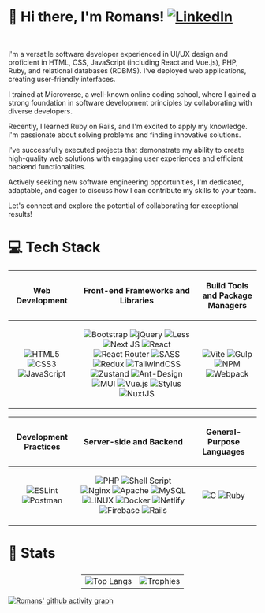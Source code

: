 # <div align="left"> 🐙 Hi there, I'm Romans! [![LinkedIn](https://img.shields.io/badge/LinkedIn-%230077B5.svg?logo=linkedin&logoColor=white)](https://linkedin.com/in/https://www.linkedin.com/in/obj513/)</div>
<br />

I'm a versatile software developer experienced in UI/UX design and proficient in HTML, CSS, JavaScript (including React and Vue.js), PHP, Ruby, and relational databases (RDBMS). I've deployed web applications, creating user-friendly interfaces.

I trained at Microverse, a well-known online coding school, where I gained a strong foundation in software development principles by collaborating with diverse developers.

Recently, I learned Ruby on Rails, and I'm excited to apply my knowledge. I'm passionate about solving problems and finding innovative solutions.

I've successfully executed projects that demonstrate my ability to create high-quality web solutions with engaging user experiences and efficient backend functionalities.

Actively seeking new software engineering opportunities, I'm dedicated, adaptable, and eager to discuss how I can contribute my skills to your team.

Let's connect and explore the potential of collaborating for exceptional results!

# 💻 Tech Stack

| <p align="center">**Web Development**</p> | <p align="center">**Front-end Frameworks and Libraries**</p> | <p align="center">**Build Tools and Package Managers**</p> |
|-------------------------------------------------------|-------------------------------------------------------------------------|-----------------------------------------------------|
| <p align="center">![HTML5](https://img.shields.io/badge/HTML-%23E34F26.svg?style=flat&logo=html5&logoColor=white) ![CSS3](https://img.shields.io/badge/CSS-%231572B6.svg?style=flat&logo=css3&logoColor=white) ![JavaScript](https://img.shields.io/badge/JavaScript-%23323330.svg?style=flat&logo=javascript&logoColor=%23F7DF1E)</p> | <p align="center">![Bootstrap](https://img.shields.io/badge/Bootstrap-%23563D7C.svg?style=flat&logo=bootstrap&logoColor=white)  ![jQuery](https://img.shields.io/badge/jQuery-%230769AD.svg?style=flat&logo=jquery&logoColor=white) ![Less](https://img.shields.io/badge/LESS-2B4C80?style=flat&logo=less&logoColor=white)  ![Next JS](https://img.shields.io/badge/Next.JS-black?style=flat&logo=next.js&logoColor=white) ![React](https://img.shields.io/badge/React-%2320232a.svg?style=flat&logo=react&logoColor=%2361DAFB) ![React Router](https://img.shields.io/badge/React_Router-CA4245?style=flat&logo=react-router&logoColor=white) ![SASS](https://img.shields.io/badge/SASS-hotpink.svg?style=flat&logo=SASS&logoColor=white) ![Redux](https://img.shields.io/badge/Redux-%23593d88.svg?style=flat&logo=redux&logoColor=white) ![TailwindCSS](https://img.shields.io/badge/Tailwind_CSS-%2338B2AC.svg?style=flat&logo=tailwind-css&logoColor=white) ![Zustand](https://img.shields.io/badge/Zustand-white?logo=https://zustand-demo.pmnd.rs/favicon.ico&logoColor=white) ![Ant-Design](https://img.shields.io/badge/-AntDesign-%230170FE?style=plastic&logo=ant-design&logoColor=white) ![MUI](https://img.shields.io/badge/MUI-%230081CB.svg?style=plastic&logo=material-ui&logoColor=white) ![Vue.js](https://img.shields.io/badge/vuejs-%2335495e.svg?style=plastic&logo=vuedotjs&logoColor=%234FC08D) ![Stylus](https://img.shields.io/badge/stylus-%23ff6347.svg?style=plastic&logo=stylus&logoColor=white) ![NuxtJS](https://img.shields.io/badge/Nuxt-black?style=plastic&logo=nuxt.js&logoColor=white)</p> | <p align="center">![Vite](https://img.shields.io/badge/vite-%23646CFF.svg?style=for-the-badgeflat&logo=vite&logoColor=white) ![Gulp](https://img.shields.io/badge/GULP-%23CF4647.svg?style=flat&logo=gulp&logoColor=white) ![NPM](https://img.shields.io/badge/npm-%23000000.svg?style=flat&logo=npm&logoColor=white) ![Webpack](https://img.shields.io/badge/Webpack-%238DD6F9.svg?style=flat&logo=webpack&logoColor=black)</p> |

| <p align="center">**Development Practices**</p>                            | <p align="center">**Server-side and Backend**</p>                        | <p align="center">**General-Purpose Languages**</p>             |
|-------------------------------------------------------|---------------------------------------------|---------------------------------------------------|
| <p align="center">![ESLint](https://img.shields.io/badge/ESLint-4B3263?style=flat&logo=eslint&logoColor=white) ![Postman](https://img.shields.io/badge/Postman-FF6C37?style=flat&logo=postman&logoColor=white)</p> | <p align="center">![PHP](https://img.shields.io/badge/PHP-%23777BB4.svg?style=flat&logo=php&logoColor=white) ![Shell Script](https://img.shields.io/badge/shell_script-%23121011.svg?style=flat&logo=gnu-bash&logoColor=white) ![Nginx](https://img.shields.io/badge/Nginx-%23009639.svg?style=flat&logo=nginx&logoColor=white) ![Apache](https://img.shields.io/badge/Apache-%23D42029.svg?style=flat&logo=apache&logoColor=white) ![MySQL](https://img.shields.io/badge/MySQL-%2300f.svg?style=flat&logo=mysql&logoColor=white) ![LINUX](https://img.shields.io/badge/Linux-FCC624?style=flat&logo=linux&logoColor=black) ![Docker](https://img.shields.io/badge/Docker-%230db7ed.svg?style=flat&logo=docker&logoColor=white) ![Netlify](https://img.shields.io/badge/netlify-%23000000.svg?style=plastic&logo=netlify&logoColor=#00C7B7) ![Firebase](https://img.shields.io/badge/firebase-%23039BE5.svg?style=plastic&logo=firebase) ![Rails](https://img.shields.io/badge/rails-%23CC0000.svg?style=plastic&logo=ruby-on-rails&logoColor=white)</p> | <p align="center">![C](https://img.shields.io/badge/C-%2300599C.svg?style=flat&logo=c&logoColor=white) ![Ruby](https://img.shields.io/badge/ruby-%23CC342D.svg?style=flat&logo=ruby&logoColor=white)</p> |

# 📝 Stats
<table style="width: 100%; display: flex; justify-content: center; border: none;">
  <tr style="border-top: 0;">
    <td style="text-align: center; border: none;">
      <img src="https://github-readme-stats.vercel.app/api/top-langs/?username=romans-adi&langs_count=8&theme=dracula&bg_color=0d1117&text_color=fff&title_color=fff&border_radius=6" alt="Top Langs" />
    </td>
    <td style="text-align: center;">
      <img src="https://github-profile-trophy.vercel.app/?username=romans-adi&theme=dark_dimmed&no-frame=true&no-bg=true&margin-w=4" alt="Trophies" />
    </td>
  </tr>
</table>

[![Romans' github activity graph](https://github-readme-activity-graph.vercel.app/graph?username=romans-adi&theme=dracula&bg_color=0d1117&point=ccc&line=621622&hide_border=true&area=true&area_color=ccc&radius=6&custom_title=Romans'%20contribution)](https://github.com/ashutosh00710/github-readme-activity-graph)


